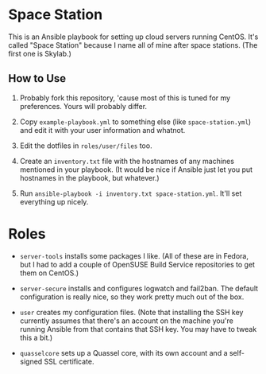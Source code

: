 Space Station
=============
This is an Ansible playbook for setting up cloud servers running CentOS.
It's called "Space Station" because I name all of mine after space stations.
(The first one is Skylab.)


How to Use
----------
1.  Probably fork this repository, 'cause most of this is tuned for my
    preferences. Yours will probably differ.

2.  Copy `example-playbook.yml` to something else (like `space-station.yml`)
    and edit it with your user information and whatnot.

3.  Edit the dotfiles in `roles/user/files` too.

4.  Create an `inventory.txt` file with the hostnames of any machines
    mentioned in your playbook. (It would be nice if Ansible just let you
    put hostnames in the playbook, but whatever.)

5.  Run `ansible-playbook -i inventory.txt space-station.yml`.
    It'll set everything up nicely.


Roles
=====
* `server-tools` installs some packages I like. (All of these are in Fedora,
  but I had to add a couple of OpenSUSE Build Service repositories to get
  them on CentOS.)

* `server-secure` installs and configures logwatch and fail2ban.
  The default configuration is really nice, so they work pretty much out
  of the box.

* `user` creates my configuration files. (Note that installing the SSH key
  currently assumes that there's an account on the machine you're running
  Ansible from that contains that SSH key. You may have to tweak this a bit.)

* `quasselcore` sets up a Quassel core, with its own account and a self-signed
  SSL certificate.

